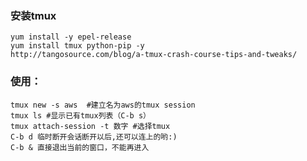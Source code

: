 
###  安装tmux
    yum install -y epel-release
    yum install tmux python-pip -y
    http://tangosource.com/blog/a-tmux-crash-course-tips-and-tweaks/

### 使用：

    tmux new -s aws  #建立名为aws的tmux session
    tmux ls #显示已有tmux列表（C-b s）
    tmux attach-session -t 数字 #选择tmux
    C-b d 临时断开会话断开以后,还可以连上的哟:)
    C-b & 直接退出当前的窗口，不能再进入
